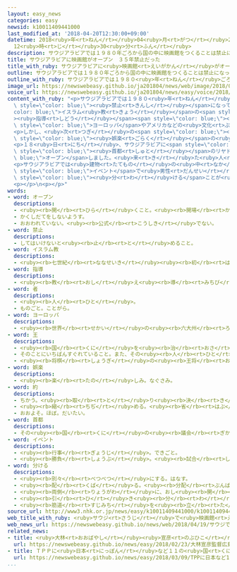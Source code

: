 ```yaml
---
layout: easy_news
categories: easy
newsid: k10011409441000
last_modified_at: '2018-04-20T12:30:00+09:00'
datetime: 2018<ruby>年<rt>ねん</rt></ruby>04<ruby>月<rt>がつ</rt></ruby>20<ruby>日<rt>にち</rt></ruby>
  12<ruby>時<rt>じ</rt></ruby>30<ruby>分<rt>ふん</rt></ruby>
description: サウジアラビアでは１９８０年ごろから国の中に映画館をつくることは禁止になっていました。
title: サウジアラビアに映画館がオープン　３５年禁止だった
title_with_ruby: サウジアラビアに<ruby>映画館<rt>えいがかん</rt></ruby>がオープン　３５<ruby>年<rt>ねん</rt></ruby><ruby>禁止<rt>きんし</rt></ruby>だった
outline: サウジアラビアでは１９８０年ごろから国の中に映画館をつくることは禁止になっていました。
outline_with_ruby: サウジアラビアでは１９８０<ruby>年<rt>ねん</rt></ruby>ごろから<ruby>国<rt>くに</rt></ruby>の<ruby>中<rt>なか</rt></ruby>に<ruby>映画館<rt>えいがかん</rt></ruby>をつくることは<ruby>禁止<rt>きんし</rt></ruby>になっていました。
image_url: https://newswebeasy.github.io/ja201804/news/web/image/2018/04/19/K10011409441_1804191022_1804191023_01_02.jpg
voice_url: https://newswebeasy.github.io/ja201804/news/easy/voice/2018/04/20/k10011409441000.mp4
content_with_ruby: "<p>サウジアラビアでは１９８０<ruby>年<rt>ねん</rt></ruby>ごろから<ruby>国<rt>くに</rt></ruby>の<ruby>中<rt>なか</rt></ruby>に<ruby>映画館<rt>えいがかん</rt></ruby>をつくることは<span\
  \ style=\"color: blue;\"><ruby>禁止<rt>きんし</rt></ruby></span>になっていました。<span style=\"\
  color: blue;\">イスラム<ruby>教<rt>きょう</rt></ruby></span>の<span style=\"color: blue;\"\
  ><ruby>指導<rt>しどう</rt></ruby></span><span style=\"color: blue;\"><ruby>者<rt>しゃ</rt></ruby></span>たちが<span\
  \ style=\"color: blue;\">ヨーロッパ</span>やアメリカなどの<ruby>文化<rt>ぶんか</rt></ruby>が<ruby>国<rt>くに</rt></ruby>に<ruby>入<rt>はい</rt></ruby>ることを<ruby>心配<rt>しんぱい</rt></ruby>したためです。</p>\n\
  <p>しかし、<ruby>次<rt>つぎ</rt></ruby>の<span style=\"color: blue;\"><ruby>王<rt>おう</rt></ruby></span>になる<ruby>予定<rt>よてい</rt></ruby>のムハンマド<ruby>皇太子<rt>こうたいし</rt></ruby>はサウジアラビアの<ruby>経済<rt>けいざい</rt></ruby>や<ruby>社会<rt>しゃかい</rt></ruby>を<ruby>変<rt>か</rt></ruby>えたいと<ruby>考<rt>かんが</rt></ruby>えています。そして、<span\
  \ style=\"color: blue;\"><ruby>娯楽<rt>ごらく</rt></ruby></span>の<ruby>産業<rt>さんぎょう</rt></ruby>を<ruby>盛<rt>さか</rt></ruby>んにするため、<ruby>映画館<rt>えいがかん</rt></ruby>で<ruby>映画<rt>えいが</rt></ruby>を<ruby>見<rt>み</rt></ruby>ることができるようにしました。</p>\n\
  <p>１８<ruby>日<rt>にち</rt></ruby>、サウジアラビアに<span style=\"color: blue;\"><ruby>約<rt>やく</rt></ruby></span>３５<ruby>年<rt>ねん</rt></ruby>なかった<ruby>映画館<rt>えいがかん</rt></ruby>が<span\
  \ style=\"color: blue;\"><ruby>首都<rt>しゅと</rt></ruby></span>のリヤドに<span style=\"color:\
  \ blue;\">オープン</span>しました。<ruby>来<rt>き</rt></ruby>た<ruby>人<rt>ひと</rt></ruby>たちはポップコーンを<ruby>食<rt>た</rt></ruby>べながらアメリカの<ruby>映画<rt>えいが</rt></ruby>を<ruby>楽<rt>たの</rt></ruby>しみました。<ruby>客<rt>きゃく</rt></ruby>の<ruby>女性<rt>じょせい</rt></ruby>は「<ruby>自分<rt>じぶん</rt></ruby>の<ruby>国<rt>くに</rt></ruby>で<ruby>映画<rt>えいが</rt></ruby>を<ruby>見<rt>み</rt></ruby>ることは<ruby>私<rt>わたし</rt></ruby>の<ruby>夢<rt>ゆめ</rt></ruby>でした。とてもうれしいです」と<ruby>話<rt>はな</rt></ruby>していました。</p>\n\
  <p>サウジアラビアでは<ruby>建物<rt>たてもの</rt></ruby>の<ruby>中<rt>なか</rt></ruby>で<ruby>行<rt>おこな</rt></ruby>う<span\
  \ style=\"color: blue;\">イベント</span>で<ruby>男性<rt>だんせい</rt></ruby>と<ruby>女性<rt>じょせい</rt></ruby>の<ruby>席<rt>せき</rt></ruby>を<span\
  \ style=\"color: blue;\"><ruby>分<rt>わ</rt></ruby>ける</span>ことが<ruby>普通<rt>ふつう</rt></ruby>です。しかし、<ruby>映画館<rt>えいがかん</rt></ruby>では<ruby>男性<rt>だんせい</rt></ruby>も<ruby>女性<rt>じょせい</rt></ruby>も<ruby>一緒<rt>いっしょ</rt></ruby>に<ruby>見<rt>み</rt></ruby>ることができるようにしました。</p>\n\
  <p></p>\n<p></p>"
words:
- word: オープン
  descriptions:
  - <ruby><rb>開</rb><rt>ひら</rt></ruby>くこと。<ruby><rb>開場</rb><rt>かいじょう</rt></ruby>。
  - かくしだてをしないようす。
  - おおわれていない。<ruby><rb>公式</rb><rt>こうしき</rt></ruby>でない。
- word: 禁止
  descriptions:
  - してはいけないと<ruby><rb>止</rb><rt>と</rt></ruby>めること。
- word: イスラム教
  descriptions:
  - <ruby><rb>七世紀</rb><rt>ななせいき</rt></ruby><ruby><rb>初</rb><rt>はじ</rt></ruby>め、アラビアでムハンマドが<ruby><rb>始</rb><rt>はじ</rt></ruby>めた、<ruby><rb>唯一</rb><rt>ゆいいつ</rt></ruby>の<ruby><rb>神</rb><rt>かみ</rt></ruby>アッラーを<ruby><rb>信</rb><rt>しん</rt></ruby>じる<ruby><rb>宗教</rb><rt>しゅうきょう</rt></ruby>。<ruby><rb>回教</rb><rt>かいきょう</rt></ruby>。
- word: 指導
  descriptions:
  - <ruby><rb>教</rb><rt>おし</rt></ruby>え<ruby><rb>導</rb><rt>みちび</rt></ruby>くこと。
- word: 者
  descriptions:
  - <ruby><rb>人</rb><rt>ひと</rt></ruby>。
  - ものごと。ことがら。
- word: ヨーロッパ
  descriptions:
  - <ruby><rb>世界</rb><rt>せかい</rt></ruby>の<ruby><rb>六大州</rb><rt>ろくだいしゅう</rt></ruby>の<ruby><rb>一</rb><rt>ひと</rt></ruby>つ。アジアの<ruby><rb>北西</rb><rt>ほくせい</rt></ruby>、アフリカの<ruby><rb>北</rb><rt>きた</rt></ruby>にある。<ruby><rb>産業</rb><rt>さんぎょう</rt></ruby>や<ruby><rb>文化</rb><rt>ぶんか</rt></ruby>が<ruby><rb>発達</rb><rt>はったつ</rt></ruby>した<ruby><rb>国</rb><rt>くに</rt></ruby>が<ruby><rb>多</rb><rt>おお</rt></ruby>い。
- word: 王
  descriptions:
  - <ruby><rb>国</rb><rt>くに</rt></ruby>を<ruby><rb>治</rb><rt>おさ</rt></ruby>める<ruby><rb>人</rb><rt>ひと</rt></ruby>。おうさま。
  - そのことにいちばんすぐれていること。また、その<ruby><rb>人</rb><rt>ひと</rt></ruby>。
  - <ruby><rb>将棋</rb><rt>しょうぎ</rt></ruby>の<ruby><rb>王将</rb><rt>おうしょう</rt></ruby>。
- word: 娯楽
  descriptions:
  - <ruby><rb>楽</rb><rt>たの</rt></ruby>しみ。なぐさみ。
- word: 約
  descriptions:
  - ちかう。<ruby><rb>取</rb><rt>と</rt></ruby>り<ruby><rb>決</rb><rt>き</rt></ruby>める。
  - <ruby><rb>縮</rb><rt>ちぢ</rt></ruby>める。<ruby><rb>省</rb><rt>はぶ</rt></ruby>く。<ruby><rb>簡単</rb><rt>かんたん</rt></ruby>にする。
  - おおよそ。ほぼ。だいたい。
- word: 首都
  descriptions:
  - その<ruby><rb>国</rb><rt>くに</rt></ruby>の<ruby><rb>議会</rb><rt>ぎかい</rt></ruby>や<ruby><rb>中心</rb><rt>ちゅうしん</rt></ruby>になる<ruby><rb>役所</rb><rt>やくしょ</rt></ruby>のある<ruby><rb>都市</rb><rt>とし</rt></ruby>。<ruby><rb>日本</rb><rt>にっぽん</rt></ruby>の<ruby><rb>東京</rb><rt>とうきょう</rt></ruby>、アメリカのワシントンなど。<ruby><rb>首府</rb><rt>しゅふ</rt></ruby>。
- word: イベント
  descriptions:
  - <ruby><rb>行事</rb><rt>ぎょうじ</rt></ruby>。できごと。
  - <ruby><rb>勝負</rb><rt>しょうぶ</rt></ruby>。<ruby><rb>試合</rb><rt>しあい</rt></ruby>。
- word: 分ける
  descriptions:
  - <ruby><rb>別々</rb><rt>べつべつ</rt></ruby>にする。はなす。
  - <ruby><rb>配</rb><rt>くば</rt></ruby>る。<ruby><rb>分配</rb><rt>ぶんぱい</rt></ruby>する。
  - <ruby><rb>両側</rb><rt>りょうがわ</rt></ruby>に、おし<ruby><rb>開</rb><rt>ひら</rt></ruby>く。
  - <ruby><rb>引</rb><rt>ひ</rt></ruby>き<ruby><rb>分</rb><rt>わ</rt></ruby>けにする。
  - <ruby><rb>筋道</rb><rt>すじみち</rt></ruby>を<ruby><rb>立</rb><rt>た</rt></ruby>てる。
source_url: http://www3.nhk.or.jp/news/easy/k10011409441000/k10011409441000.html
web_title_with_ruby: <ruby>サウジ<rt>さうじ</rt></ruby>で<ruby>映画館<rt>えいがかん</rt></ruby>が35<ruby>年<rt>ねん</rt></ruby>ぶり<ruby>復活<rt>ふっかつ</rt></ruby>「<ruby>穏健<rt>おんけん</rt></ruby>な<ruby>イスラム<rt>いすらむ</rt></ruby>」<ruby>政策<rt>せいさく</rt></ruby>で
web_news_url: https://newswebeasy.github.io/news/web/2018/04/19/サウジで映画館が35年ぶり復活穏健なイスラム政策で
related_news:
- title: <ruby>大林<rt>おおばやし</rt></ruby><ruby>宣彦<rt>のぶひこ</rt></ruby><ruby>監督<rt>かんとく</rt></ruby>「<ruby>広島<rt>ひろしま</rt></ruby>に<ruby>原爆<rt>げんばく</rt></ruby>が<ruby>落<rt>お</rt></ruby>とされるまでを<ruby>映画<rt>えいが</rt></ruby>にする」
  url: https://newswebeasy.github.io/news/easy/2018/02/23/大林宣彦監督広島に原爆が落とされるまでを映画にする
- title: ＴＰＰに<ruby>日本<rt>にっぽん</rt></ruby>など１１の<ruby>国<rt>くに</rt></ruby>がサインをする
  url: https://newswebeasy.github.io/news/easy/2018/03/09/TPPに日本など11の国がサインをする
...
```

